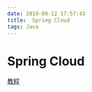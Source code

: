 ```yaml
---
date: 2019-09-12 17:57:43
title:  Spring Cloud
tags: Java
---
```

# Spring Cloud

[教程](https://mp.weixin.qq.com/s/ZH-3JK90mhnJPfdsYH2yDA)
